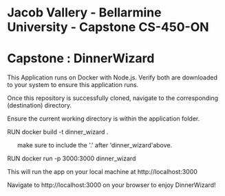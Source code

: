 # Jacob Vallery - Bellarmine University - Capstone CS-450-ON

# Capstone : DinnerWizard
This Application runs on Docker with Node.js.
Verify both are downloaded to your system to ensure this application runs. 

Once this repository is successfully cloned, navigate to the corresponding (destination) directory. 

Ensure the current working directory is within the application folder. 

RUN docker build -t dinner_wizard .

<ul>make sure to include the '.' after 'dinner_wizard'above. </ul>

RUN docker run -p 3000:3000 dinner_wizard

This will run the app on your local machine at http://localhost:3000

Navigate to http://localhost:3000 on your browser to enjoy DinnerWizard!
